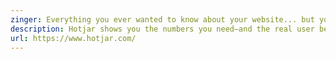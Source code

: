 ```yaml
---
zinger: Everything you ever wanted to know about your website... but your analytics never told you.
description: Hotjar shows you the numbers you need—and the real user behavior behind them
url: https://www.hotjar.com/
---
```

